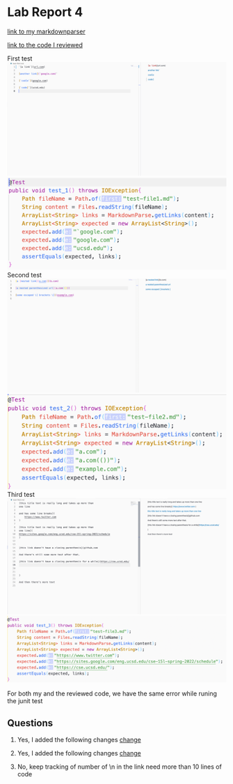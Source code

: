 # Lab Report 4
[link to my markdownparser](https://github.com/NuojinliXu/markdown-parser)

[link to the code I reviewed](https://github.com/NLChung9/markdown-parser)

First test
![test1](report4-image/test1.png)
![junit1](report4-image/junit1.png)
Second test
![test2](report4-image/test2.png)
![junit1](report4-image/junit2.png)
Third test
![test3](report4-image/test3.png)
![junit1](report4-image/junit3.png)

For both my and the reviewed code, we have the same error while runing the junit test

[](report4-image/result1.png)
[](report4-image/result2.png)
[](report4-image/result3.png)
## Questions
1. Yes, I added the following changes
[change](report4-image/change1.png)

2. Yes, I added the following changes
[change](report4-image/change1.png)

3. No, keep tracking of number of \n in the link need more than 10 lines of code

